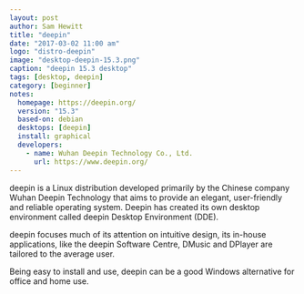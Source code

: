 ```yaml
---
layout: post
author: Sam Hewitt
title: "deepin"
date: "2017-03-02 11:00 am"
logo: "distro-deepin"
image: "desktop-deepin-15.3.png"
caption: "deepin 15.3 desktop"
tags: [desktop, deepin]
category: [beginner]
notes:
  homepage: https://deepin.org/
  version: "15.3"
  based-on: debian
  desktops: [deepin]
  install: graphical
  developers:
    - name: Wuhan Deepin Technology Co., Ltd.
      url: https://www.deepin.org/
---
```


deepin is a Linux distribution developed primarily by the Chinese company Wuhan Deepin Technology that aims to provide an elegant, user-friendly and reliable operating system. Deepin has created its own desktop environment called deepin Desktop Environment (DDE). 

deepin focuses much of its attention on intuitive design, its in-house applications, like the deepin Software Centre, DMusic and DPlayer are tailored to the average user. 

Being easy to install and use, deepin can be a good Windows alternative for office and home use. 